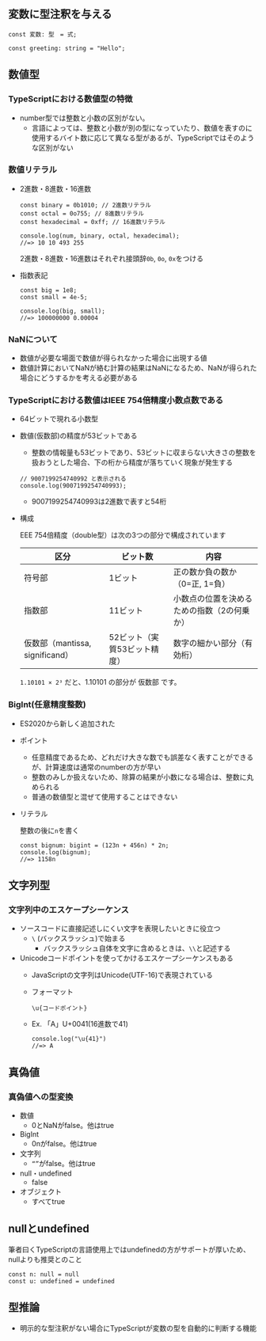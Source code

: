 ## 変数に型注釈を与える

```tsx
const 変数: 型　= 式;

const greeting: string = "Hello";
```

## 数値型

### TypeScriptにおける数値型の特徴

- number型では整数と小数の区別がない。
    - 言語によっては、整数と小数が別の型になっていたり、数値を表すのに使用するバイト数に応じて異なる型があるが、TypeScriptではそのような区別がない

### 数値リテラル

- 2進数・8進数・16進数
    
    ```tsx
    const binary = 0b1010; // 2進数リテラル
    const octal = 0o755; // 8進数リテラル
    const hexadecimal = 0xff; // 16進数リテラル
    
    console.log(num, binary, octal, hexadecimal);
    //=> 10 10 493 255
    ```
    
    2進数・8進数・16進数はそれぞれ接頭辞`0b`, `0o`, `0x`をつける
    
- 指数表記
    
    ```tsx
    const big = 1e8;
    const small = 4e-5;
    
    console.log(big, small);
    //=> 100000000 0.00004
    ```
    

### NaNについて

- 数値が必要な場面で数値が得られなかった場合に出現する値
- 数値計算においてNaNが絡む計算の結果はNaNになるため、NaNが得られた場合にどうするかを考える必要がある

### TypeScriptにおける数値はIEEE 754倍精度小数点数である

- 64ビットで現れる小数型
- 数値(仮数部)の精度が53ビットである
    - 整数の情報量も53ビットであり、53ビットに収まらない大きさの整数を扱おうとした場合、下の桁から精度が落ちていく現象が発生する
    
    ```tsx
    // 9007199254740992 と表示される
    console.log(9007199254740993);
    ```
    
    - 9007199254740993は2進数で表すと54桁
- 構成
    
    EEE 754倍精度（double型）は次の3つの部分で構成されています
    
    | 区分 | ビット数 | 内容 |
    | --- | --- | --- |
    | 符号部 | 1ビット | 正の数か負の数か（0=正, 1=負） |
    | 指数部 | 11ビット | 小数点の位置を決めるための指数（2の何乗か） |
    | 仮数部（mantissa, significand） | 52ビット（実質53ビット精度） | 数字の細かい部分（有効桁） |
    
    `1.10101 × 2³` だと、1.10101 の部分が 仮数部 です。
    

### BigInt(任意精度整数)

- ES2020から新しく追加された
- ポイント
    - 任意精度であるため、どれだけ大きな数でも誤差なく表すことができるが、計算速度は通常のnumberの方が早い
    - 整数のみしか扱えないため、除算の結果が小数になる場合は、整数に丸められる
    - 普通の数値型と混ぜて使用することはできない
- リテラル
    
    整数の後に`n`を書く
    
    ```tsx
    const bignum: bigint = (123n + 456n) * 2n;
    console.log(bignum);
    //=> 1158n
    ```
    

## 文字列型

### 文字列中のエスケープシーケンス

- ソースコードに直接記述しにくい文字を表現したいときに役立つ
    - `\` (バックスラッシュ)で始まる
        - バックスラッシュ自体を文字に含めるときは、`\\`と記述する
- Unicodeコードポイントを使ってかけるエスケープシーケンスもある
    - JavaScriptの文字列はUnicode(UTF-16)で表現されている
    - フォーマット
        
        `\u{コードポイント}`
        
    - Ex. 「A」U+0041(16進数で41)
        
        ```tsx
        console.log("\u{41}")
        //=> A
        ```
        

## 真偽値

### 真偽値への型変換

- 数値
    - 0とNaNがfalse。他はtrue
- BigInt
    - 0nがfalse。他はtrue
- 文字列
    - `“”`がfalse。他はtrue
- null・undefined
    - false
- オブジェクト
    - すべてtrue

## nullとundefined

筆者曰くTypeScriptの言語使用上ではundefinedの方がサポートが厚いため、nullよりも推奨とのこと

```tsx
const n: null = null
const u: undefined = undefined
```

## 型推論

- 明示的な型注釈がない場合にTypeScriptが変数の型を自動的に判断する機能